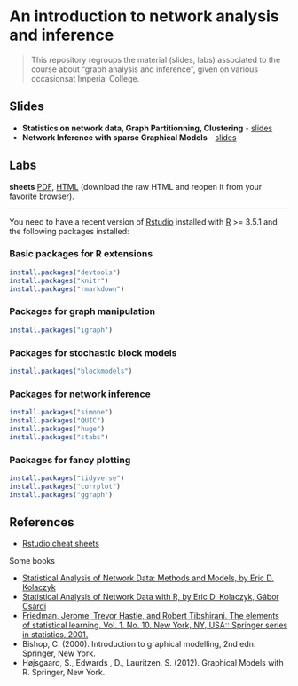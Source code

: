 An introduction to network analysis and inference
================

> This repository regroups the material (slides, labs) associated to the
> course about “graph analysis and inference”, given on various
> occasionsat Imperial College.

## Slides

  - **Statistics on network data, Graph Partitionning, Clustering** -
    [slides](https://github.com/jchiquet/CourseNetworkLondon/raw/master/slides/DescriptiveAnalysis/DescriptiveAnalysis.pdf)
  - **Network Inference with sparse Graphical Models** -
    [slides](https://github.com/jchiquet/CourseNetworkLondon/raw/master/slides/NetworkInference/NetworkInference.pdf)

## Labs

**sheets**
[PDF](https://github.com/jchiquet/CourseNetworkLondon/raw/master/labs/labs.pdf),
[HTML](https://github.com/jchiquet/CourseNetworkLondon/raw/master/labs/labs.html)
(download the raw HTML and reopen it from your favorite browser).

-----

You need to have a recent version of
[Rstudio](https://www.rstudio.com/products/rstudio/download/) installed
with [R](https://cran.r-project.org) \>= 3.5.1 and the following
packages installed:

### Basic packages for R extensions

``` r
install.packages("devtools")
install.packages("knitr")
install.packages("rmarkdown")
```

### Packages for graph manipulation

``` r
install.packages("igraph")
```

### Packages for stochastic block models

``` r
install.packages("blockmodels")
```

### Packages for network inference

``` r
install.packages("simone")
install.packages("QUIC")
install.packages("huge")
install.packages("stabs")
```

### Packages for fancy plotting

``` r
install.packages("tidyverse")
install.packages("corrplot")
install.packages("ggraph")
```

## References

  - [Rstudio cheat
    sheets](https://www.rstudio.com/resources/cheatsheets/)

Some books

  - [Statistical Analysis of Network Data: Methods and Models, by Eric
    D.
    Kolaczyk](https://books.google.fr/books?id=Q-GNLsqq7QwC&source=gbs_book_similarbooks)
  - [Statistical Analysis of Network Data with R, by Eric D. Kolaczyk,
    Gábor
    Csárdi](https://books.google.fr/books?id=cNMhBAAAQBAJ&source=gbs_navlinks_s)
  - [Friedman, Jerome, Trevor Hastie, and Robert Tibshirani. The
    elements of statistical learning. Vol. 1. No. 10. New York, NY,
    USA:: Springer series in
    statistics, 2001.](https://web.stanford.edu/~hastie/ElemStatLearn/)
  - Bishop, C. (2000). Introduction to graphical modelling, 2nd edn.
    Springer, New York.
  - Højsgaard, S., Edwards , D., Lauritzen, S. (2012). Graphical Models
    with R. Springer, New York.
